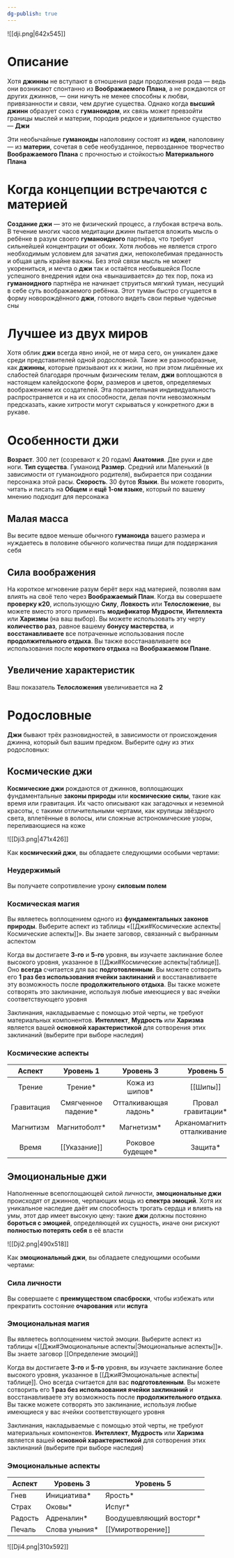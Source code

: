 ```yaml
---
dg-publish: true
---
```

![[dji.png|642x545]]
# Описание

Хотя **джинны** не вступают в отношения ради продолжения рода — ведь они возникают спонтанно из **Воображаемого Плана**, а не рождаются от других джиннов, — они ничуть не менее способны к любви, привязанности и связи, чем другие существа. Однако когда **высший джинн** образует союз с **гуманоидом**, их связь может превзойти границы мыслей и материи, породив редкое и удивительное существо — **Джи**

Эти необычайные **гуманоиды** наполовину состоят из **идеи**, наполовину — из **материи**, сочетая в себе необузданное, первозданное творчество **Воображаемого Плана** с прочностью и стойкостью **Материального Плана**

# Когда концепции встречаются с материей  

**Создание джи** — это не физический процесс, а глубокая встреча воль. В течение многих часов медитации джинн пытается вложить мысль о ребёнке в разум своего **гуманоидного** партнёра, что требует сильнейшей концентрации от обоих. Хотя любовь не является строго необходимым условием для зачатия джи, непоколебимая преданность и общая цель крайне важны. Без этой связи мысль не может укорениться, и мечта о **джи** так и остаётся несбывшейся
После успешного внедрения идеи она «вынашивается» до тех пор, пока из **гуманоидного** партнёра не начинает струиться мягкий туман, несущий в себе суть воображаемого ребёнка. Этот туман быстро сгущается в форму новорождённого **джи**, готового видеть свои первые чудесные сны

# Лучшее из двух миров

Хотя облик **джи** всегда явно иной, не от мира сего, он уникален даже среди представителей одной родословной. Такие же разнообразные, как **джинны**, которые призывают их к жизни, но при этом лишённые их слабостей благодаря прочным физическим телам, **джи** воплощаются в настоящем калейдоскопе форм, размеров и цветов, определяемых воображением их создателей. Эта поразительная индивидуальность распространяется и на их способности, делая почти невозможным предсказать, какие хитрости могут скрываться у конкретного джи в рукаве.

# Особенности джи

**Возраст**. 300 лет (созревают к 20 годам)
**Анатомия**. Две руки и две ноги.
**Тип существа**. Гуманоид
**Размер**. Средний или Маленький (в зависимости от гуманоидного родителя), выбирается при создании персонажа этой расы.
**Скорость**. 30 футов
**Языки**. Вы можете говорить, читать и писать на **Общем** и **ещё 1-ом языке**, который по вашему мнению подходит для персонажа

## Малая масса 

Вы весите вдвое меньше обычного **гуманоида** вашего размера и нуждаетесь в половине обычного количества пищи для поддержания себя
## Сила воображения

На короткое мгновение разум берёт верх над материей, позволяя вам влиять на своё тело через **Воображаемый План**. Когда вы совершаете **проверку к20**, использующую **Силу**, **Ловкость** или **Телосложение**, вы можете вместо этого применить **модификатор Мудрости**, **Интеллекта** или **Харизмы** (на ваш выбор). Вы можете использовать эту черту **количество раз**, равное вашему **бонусу мастерства**, и **восстанавливаете** все потраченные использования после **продолжительного отдыха**. Вы также восстанавливаете все использования после **короткого отдыха** на **Воображаемом Плане**.
## Увеличение характеристик

Ваш показатель **Телосложения** увеличивается на **2**
# Родословные

**Джи** бывают трёх разновидностей, в зависимости от происхождения джинна, который был вашим предком. Выберите одну из этих родословных: 
## Космические джи

**Космические джи** рождаются от джиннов, воплощающих фундаментальные **законы природы** или **космические силы**, такие как время или гравитация. Их часто описывают как загадочных и неземной красоты, с такими отличительными чертами, как крупицы звёздного света, вплетённые в волосы, или сложные астрономические узоры, переливающиеся на коже

![[Dji3.png|471x426]]

Как **космический джи**, вы обладаете следующими особыми чертами:
### Неудержимый 

Вы получаете сопротивление урону **силовым полем**
### Космическая магия 

Вы являетесь воплощением одного из **фундаментальных законов природы**. Выберите аспект из таблицы «[[Джи#Космические аспекты|Космические аспекты]]». Вы знаете заговор, связанный с выбранным аспектом

Когда вы достигаете **3-го** и **5-го** уровня, вы изучаете заклинание более высокого уровня, указанное в [[Джи#Космические аспекты|таблице]]. Оно **всегда** считается для вас **подготовленным**. Вы можете сотворить его **1 раз без использования ячейки заклинаний** и восстанавливаете эту возможность после **продолжительного отдыха**. Вы также можете сотворять это заклинание, используя любые имеющиеся у вас ячейки соответствующего уровня

Заклинания, накладываемые с помощью этой черты, не требуют материальных компонентов. **Интеллект**, **Мудрость** или **Харизма** является вашей **основной характеристикой** для сотворения этих заклинаний (выберите при выборе наследия)

### Космические аспекты

|   Аспект   |      Уровень 1      |       Уровень 3       |           Уровень 5           |
| :--------: | :-----------------: | :-------------------: | :---------------------------: |
|   Трение   |       Трение*       |    Кожа из шипов*     |           [[Шипы]]            |
| Гравитация | Смягченное падение* | Отталкивающая ладонь* |      Провал гравитации*       |
| Магнитизм  |    Магнитоболт*     |      Магнетизм*       | Арканомагнитное отталкивание* |
|   Время    |    [[Указание]]     |   Роковое будещее*    |            Защита*            |

## Эмоциональные джи

Наполненные всепоглощающей силой личности, **эмоциональные джи** происходят от джиннов, черпающих мощь из **спектра эмоций**. Хотя их уникальное наследие даёт им способность трогать сердца и влиять на умы, этот дар имеет высокую цену: такие **джи** должны постоянно **бороться с эмоцией**, определяющей их сущность, иначе они рискуют **полностью потерять себя** в её власти

![[Dji2.png|490x518]]

Как **эмоциональный джи**, вы обладаете следующими особыми чертами:
### Сила личности 

Вы совершаете с **преимуществом спасброски**, чтобы избежать или прекратить состояние **очарования** или **испуга**
### Эмоциональная магия

Вы являетесь воплощением чистой эмоции. Выберите аспект из таблицы «[[Джи#Эмоциональные аспекты|Эмоциональные аспекты]]». Вы знаете заговор [[Определение эмоций]]

Когда вы достигаете **3-го** и **5-го** уровня, вы изучаете заклинание более высокого уровня, указанное в [[Джи#Эмоциональные аспекты|таблице]]. Оно всегда считается для вас **подготовленным**. Вы можете сотворить его **1 раз без использования ячейки заклинаний** и восстанавливаете эту возможность после **продолжительного отдыха**. Вы также можете сотворять это заклинание, используя любые имеющиеся у вас ячейки соответствующего уровня

Заклинания, накладываемые с помощью этой черты, не требуют материальных компонентов. **Интеллект**, **Мудрость** или **Харизма** является вашей **основной характеристикой** для сотворения этих заклинаний (выберите при выборе наследия)

### Эмоциональные аспекты

| Аспект  | Уровень 3     | Уровень 5               |
| ------- | ------------- | ----------------------- |
| Гнев    | Инициатива*   | Ярость*                 |
| Страх   | Оковы*        | Испуг*                  |
| Радость | Адреналин*    | Воодушевляющий восторг* |
| Печаль  | Слова уныния* | [[Умиротворение]]       |

![[Dji4.png|310x592]]

